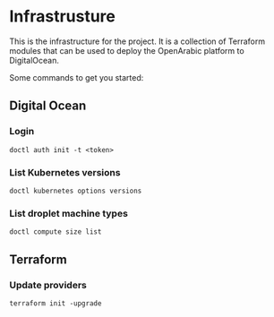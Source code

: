 # Infrastrusture

This is the infrastructure for the project. It is a collection of Terraform modules that can be used to deploy the OpenArabic platform to DigitalOcean.

Some commands to get you started:

## Digital Ocean

### Login

`doctl auth init -t <token>`

### List Kubernetes versions

`doctl kubernetes options versions`

### List droplet machine types

`doctl compute size list`

## Terraform

### Update providers

`terraform init -upgrade`
